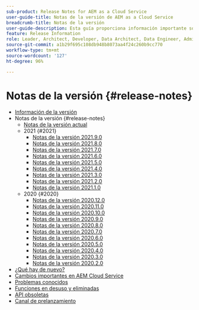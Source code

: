 ```yaml
---
sub-product: Release Notes for AEM as a Cloud Service
user-guide-title: Notas de la versión de AEM as a Cloud Service
breadcrumb-title: Notas de la versión
user-guide-description: Esta guía proporciona información importante sobre la última versión de Experience Manager as a Cloud Service, incluidas las novedades, las funciones en desuso y eliminadas, y los problemas conocidos.
feature: Release Information
role: Leader, Architect, Developer, Data Architect, Data Engineer, Admin, User
source-git-commit: a1b29f695c108db948b8073aa4f24c260b9cc770
workflow-type: tm+mt
source-wordcount: '127'
ht-degree: 96%

---
```



# Notas de la versión {#release-notes}

+ [Información de la versión](/help/release-notes/home.md)
+ Notas de la versión {#release-notes}
   + [Notas de la versión actual](/help/release-notes/release-notes-cloud/release-notes-current.md)
   + 2021 {#2021}
      + [Notas de la versión 2021.9.0](/help/release-notes/release-notes-cloud/2021/release-notes-2021-9-0.md)
      + [Notas de la versión 2021.8.0](/help/release-notes/release-notes-cloud/2021/release-notes-2021-8-0.md)
      + [Notas de la versión 2021.7.0](/help/release-notes/release-notes-cloud/2021/release-notes-2021-7-0.md)
      + [Notas de la versión 2021.6.0](/help/release-notes/release-notes-cloud/2021/release-notes-2021-6-0.md)
      + [Notas de la versión 2021.5.0](/help/release-notes/release-notes-cloud/2021/release-notes-2021-5-0.md)
      + [Notas de la versión 2021.4.0](/help/release-notes/release-notes-cloud/2021/release-notes-2021-4-0.md)
      + [Notas de la versión 2021.3.0](/help/release-notes/release-notes-cloud/2021/release-notes-2021-3-0.md)
      + [Notas de la versión 2021.2.0](/help/release-notes/release-notes-cloud/2021/release-notes-2021-2-0.md)
      + [Notas de la versión 2021.1.0](/help/release-notes/release-notes-cloud/2021/release-notes-2021-1-0.md)
   + 2020 {#2020}
      + [Notas de la versión 2020.12.0](/help/release-notes/release-notes-cloud/2020/release-notes-2020-12-0.md)
      + [Notas de la versión 2020.11.0](/help/release-notes/release-notes-cloud/2020/release-notes-2020-11-0.md)
      + [Notas de la versión 2020.10.0](/help/release-notes/release-notes-cloud/2020/release-notes-2020-10-0.md)
      + [Notas de la versión 2020.9.0](/help/release-notes/release-notes-cloud/2020/release-notes-2020-9-0.md)
      + [Notas de la versión 2020.8.0](/help/release-notes/release-notes-cloud/2020/release-notes-2020-8-0.md)
      + [Notas de la versión 2020.7.0](/help/release-notes/release-notes-cloud/2020/release-notes-2020-7-0.md)
      + [Notas de la versión 2020.6.0](/help/release-notes/release-notes-cloud/2020/release-notes-2020-6-0.md)
      + [Notas de la versión 2020.5.0](/help/release-notes/release-notes-cloud/2020/release-notes-2020-5-0.md)
      + [Notas de la versión 2020.4.0](/help/release-notes/release-notes-cloud/2020/release-notes-2020-4-0.md)
      + [Notas de la versión 2020.3.0](/help/release-notes/release-notes-cloud/2020/release-notes-2020-3-0.md)
      + [Notas de la versión 2020.2.0](/help/release-notes/release-notes-cloud/2020/release-notes-2020-2-0.md)
+ [¿Qué hay de nuevo? ](what-is-new.md)
+ [Cambios importantes en AEM Cloud Service](aem-cloud-changes.md)
+ [Problemas conocidos](known-issues.md)
+ [Funciones en desuso y eliminadas](deprecated-removed-features.md)
+ [API obsoletas](deprecated-apis.md)
+ [Canal de prelanzamiento](prerelease.md)
